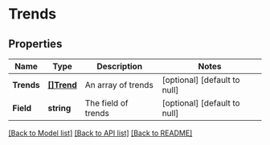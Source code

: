# Trends

## Properties
Name | Type | Description | Notes
------------ | ------------- | ------------- | -------------
**Trends** | [**[]Trend**](Trend.md) | An array of trends | [optional] [default to null]
**Field** | **string** | The field of trends | [optional] [default to null]

[[Back to Model list]](../README.md#documentation-for-models) [[Back to API list]](../README.md#documentation-for-api-endpoints) [[Back to README]](../README.md)



